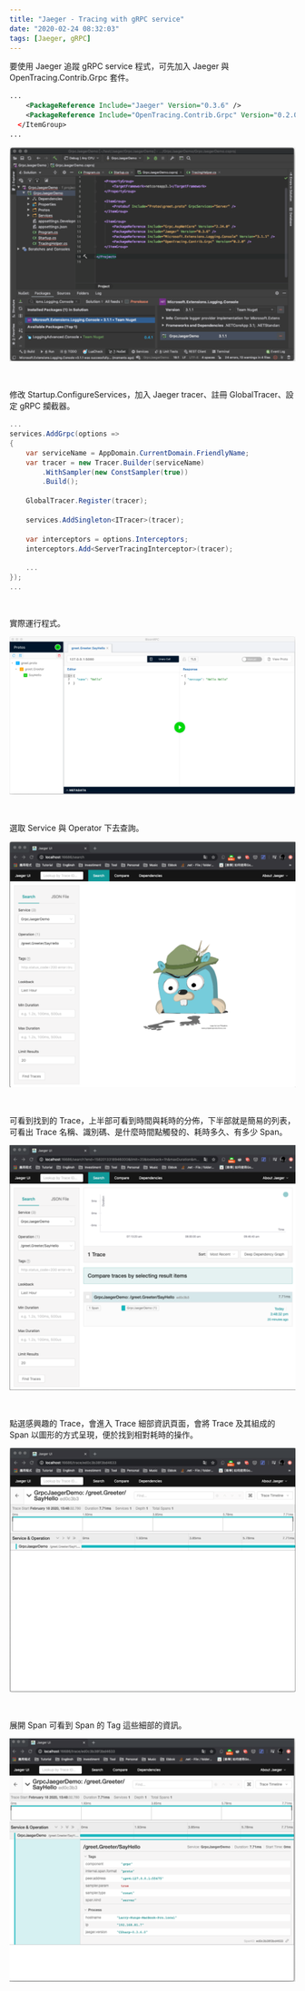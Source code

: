 ```yaml
---
title: "Jaeger - Tracing with gRPC service"
date: "2020-02-24 08:32:03"
tags: [Jaeger, gRPC]
---
```



要使用 Jaeger 追蹤 gRPC service 程式，可先加入 Jaeger 與 OpenTracing.Contrib.Grpc 套件。  

<!-- More -->

```xml
...
    <PackageReference Include="Jaeger" Version="0.3.6" />
    <PackageReference Include="OpenTracing.Contrib.Grpc" Version="0.2.0" />
  </ItemGroup>
...
```

![1.png](1.png)

<br>


修改 Startup.ConfigureServices，加入 Jaeger tracer、註冊 GlobalTracer、設定 gRPC 攔截器。  

```c#
...
services.AddGrpc(options =>
{
    var serviceName = AppDomain.CurrentDomain.FriendlyName;
    var tracer = new Tracer.Builder(serviceName)
        .WithSampler(new ConstSampler(true))
        .Build();

    GlobalTracer.Register(tracer);

    services.AddSingleton<ITracer>(tracer);

    var interceptors = options.Interceptors;
    interceptors.Add<ServerTracingInterceptor>(tracer);

    ...
});
...
```

<br>


實際運行程式。  

![2.png](2.png)

<br>


選取 Service 與 Operator 下去查詢。  

![3.png](3.png)

<br>


可看到找到的 Trace，上半部可看到時間與耗時的分佈，下半部就是簡易的列表，可看出 Trace 名稱、識別碼、是什麼時間點觸發的、耗時多久、有多少 Span。  

![4.png](4.png)

<br>


點選感興趣的 Trace，會進入 Trace 細部資訊頁面，會將 Trace 及其組成的 Span 以圖形的方式呈現，便於找到相對耗時的操作。  

![5.png](5.png)

<br>


展開 Span 可看到 Span 的 Tag 這些細部的資訊。  

![6.png](6.png)
